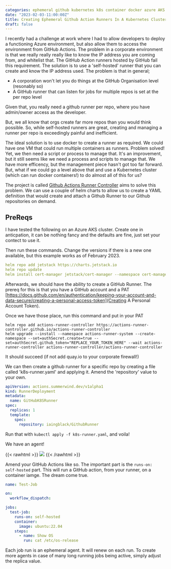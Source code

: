 ```yaml
---
categories: ephemeral github kubernetes k8s container docker azure AKS
date: "2023-02-03-11:00:00Z"
title: Creating Ephemeral Github Action Runners In A Kubernetes Cluster
draft: false
---
```


I recently had a challenge at work where I had to allow developers to deploy a functioning Azure environment, but also allow them to access the environment from GitHub Actions. The problem in a corporate environment is that we really really really like to know the IP address you are coming from, and whitelist that. The GitHub Action runners hosted by GitHub fail this requirement. The solution is to use a 'self-hosted' runner that you can create and know the IP address used. The problem is that in general;
 - A corporation won't let you do things at the GitHub Organisation level (resonably so)
 - A GitHub runner that can listen for jobs for multiple repos is set at the per repo level 
 
Given that, you really need a github runner per repo, where you have admin/owner access as the developer.

But, we all know that orgs create far more repos than you would think possible. So, while self-hosted runners are great, creating and managing a runner per repo is exceedingly painful and inefficient.

The ideal solution is to use docker to create a runner as required. We could have one VM that could run multiple containers as runners. Problem solved! Yet, we then need a script or process to manage that. It's an improvement, but it still seems like we need a process and scripts to manage that. We have more efficency, but the management piece hasn't got too far forward. But, what if we could go a level above that and use a Kubernetes cluster (which can run docker containers!) to do almost all of this for us?

The project is called [Github Actions Runner Controller](https://github.com/actions/actions-runner-controller) aims to solve this problem. We can use a couple of helm charts to allow us to create a YAML definition that would create and attach a Github Runner to our Github repositories on demand.

## PreReqs

I have tested the following on an Azure AKS cluster. Create one in anticpation, it can be nothing fancy and the defaults are fine, just set your contect to use it.

Then run these commands. Change the versions if there is a new one available, but this example works as of February 2023.

```yaml
helm repo add jetstack https://charts.jetstack.io
helm repo update
helm install cert-manager jetstack/cert-manager --namespace cert-manager --create-namespace --version v1.11.0 --set installCRDs=true
```

Afterwards, we should have the ability to create a GitHub Runner. The prereq for this is that you have a GitHub account and a PAT [https://docs.github.com/en/authentication/keeping-your-account-and-data-secure/creating-a-personal-access-token](Creating A Personal Account Token).

Once we have those place, run this command and put in your PAT

```azure
helm repo add actions-runner-controller https://actions-runner-controller.github.io/actions-runner-controller
helm upgrade --install --namespace actions-runner-system --create-namespace --set=authSecret.create=true --set=authSecret.github_token="REPLACE_YOUR_TOKEN_HERE" --wait actions-runner-controller actions-runner-controller/actions-runner-controller
```

It should succeed (if not add quay.io to your corporate firewall!)

We can then create a github runner for a specific repo by creating a file called 'k8s-runner.yaml' and applying it. Amend the 'repository' value to your own.

```yaml
apiVersion: actions.summerwind.dev/v1alpha1
kind: RunnerDeployment
metadata:
  name: GitHubK8SRunner
spec:
  replicas: 1
  template:
    spec:
      repository: iaingblack/GithubRunner
```

Run that with `kubectl apply -f k8s-runner.yaml`, and voila!

We have an agent!

{{< rawhtml >}}
<a data-fancybox="gallery" href="/assets/images/2023/2023-02-04-Creating-Github-Runners-in-a-Kubernetes-Cluster/github-runner-created.png"><img src="/assets/images/2023/Creating-Github-Runners-in-a-Kubernetes-Cluster/github-runner-created.png"></a>
{{< /rawhtml >}}


Amend your GitHub Actions like so. The important part is the `runs-on: self-hosted` part. This will run a GitHub action, from your runner, on a container iamge. The dream come true. 

```yaml
name: Test-Job

on:
  workflow_dispatch:

jobs:
  test-job:
    runs-on: self-hosted
    container:
      image: ubuntu:22.04
    steps:
      - name: Show OS
        run: cat /etc/os-release
```

Each job run is an ephemeral agent. It will renew on each run. To create more agents in case of many long running jobs being active, simply adjust the replica value.